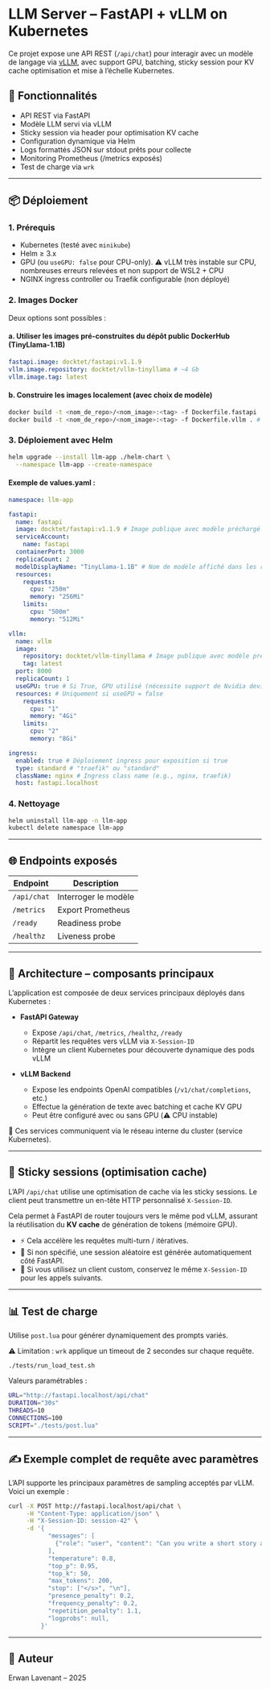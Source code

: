 # LLM Server – FastAPI + vLLM on Kubernetes

Ce projet expose une API REST (`/api/chat`) pour interagir avec un modèle de langage via [vLLM](https://github.com/vllm-project/vllm), avec support GPU, batching, sticky session pour KV cache optimisation et mise à l’échelle Kubernetes.

## 🚀 Fonctionnalités

* API REST via FastAPI
* Modèle LLM servi via vLLM
* Sticky session via header pour optimisation KV cache
* Configuration dynamique via Helm
* Logs formattés JSON sur stdout prêts pour collecte
* Monitoring Prometheus (/metrics exposés)
* Test de charge via `wrk`

---

## 📦 Déploiement

### 1. Prérequis

* Kubernetes (testé avec `minikube`)
* Helm ≥ 3.x
* GPU (ou `useGPU: false` pour CPU-only). ⚠️ vLLM très instable sur CPU, nombreuses erreurs relevées et non support de WSL2 + CPU
* NGINX ingress controller ou Traefik configurable (non déployé)

### 2. Images Docker

Deux options sont possibles :

#### a. Utiliser les images pré-construites du dépôt public DockerHub (TinyLlama-1.1B)

```yaml
fastapi.image: docktet/fastapi:v1.1.9
vllm.image.repository: docktet/vllm-tinyllama # ~4 Gb
vllm.image.tag: latest
```

#### b. Construire les images localement (avec choix de modèle)

```bash
docker build -t <nom_de_repo>/<nom_image>:<tag> -f Dockerfile.fastapi .
docker build -t <nom_de_repo>/<nom_image>:<tag> -f Dockerfile.vllm . # Nécessite de placer un modèle supporté vLLM dans /models
```

### 3. Déploiement avec Helm

```bash
helm upgrade --install llm-app ./helm-chart \
  --namespace llm-app --create-namespace
```

#### Exemple de values.yaml :

```yaml
namespace: llm-app

fastapi:
  name: fastapi
  image: docktet/fastapi:v1.1.9 # Image publique avec modèle préchargé 
  serviceAccount:
    name: fastapi
  containerPort: 3000
  replicaCount: 2
  modelDisplayName: "TinyLlama-1.1B" # Nom de modèle affiché dans les réponses
  resources:
    requests:
      cpu: "250m"
      memory: "256Mi"
    limits:
      cpu: "500m"
      memory: "512Mi"

vllm:
  name: vllm
  image:
    repository: docktet/vllm-tinyllama # Image publique avec modèle préchargé 
    tag: latest
  port: 8000
  replicaCount: 1
  useGPU: true # Si True, GPU utilisé (nécessite support de Nvidia device plugin)
  resources: # Uniquement si useGPU = false
    requests:
      cpu: "1"
      memory: "4Gi"
    limits:
      cpu: "2"
      memory: "8Gi"

ingress:
  enabled: true # Déploiement ingress pour exposition si true
  type: standard # "traefik" ou "standard"
  className: nginx # Ingress class name (e.g., nginx, traefik)
  host: fastapi.localhost
```

### 4. Nettoyage

```bash
helm uninstall llm-app -n llm-app
kubectl delete namespace llm-app
```

---

## 🌐 Endpoints exposés

| Endpoint    | Description          |
| ----------- | -------------------- |
| `/api/chat` | Interroger le modèle |
| `/metrics`  | Export Prometheus    |
| `/ready`    | Readiness probe      |
| `/healthz`  | Liveness probe       |

---

## 🧹 Architecture – composants principaux

L’application est composée de deux services principaux déployés dans Kubernetes :

* **FastAPI Gateway**

  * Expose `/api/chat`, `/metrics`, `/healthz`, `/ready`
  * Répartit les requêtes vers vLLM via `X-Session-ID`
  * Intègre un client Kubernetes pour découverte dynamique des pods vLLM

* **vLLM Backend**

  * Expose les endpoints OpenAI compatibles (`/v1/chat/completions`, etc.)
  * Effectue la génération de texte avec batching et cache KV GPU
  * Peut être configuré avec ou sans GPU (⚠️ CPU instable)

🔁 Ces services communiquent via le réseau interne du cluster (service Kubernetes).

---

## 🔁 Sticky sessions (optimisation cache)

L’API `/api/chat` utilise une optimisation de cache via les sticky sessions. Le client peut transmettre un en-tête HTTP personnalisé `X-Session-ID`.

Cela permet à FastAPI de router toujours vers le même pod vLLM, assurant la réutilisation du **KV cache** de génération de tokens (mémoire GPU).

* ⚡️ Cela accélère les requêtes multi-turn / itératives.
* 🧠 Si non spécifié, une session aléatoire est générée automatiquement côté FastAPI.
* 🔄 Si vous utilisez un client custom, conservez le même `X-Session-ID` pour les appels suivants.

---

## 📊 Test de charge

Utilise `post.lua` pour générer dynamiquement des prompts variés.

⚠️ Limitation : `wrk` applique un timeout de 2 secondes sur chaque requête.

```bash
./tests/run_load_test.sh
```

Valeurs paramétrables :

```bash
URL="http://fastapi.localhost/api/chat"
DURATION="30s"
THREADS=10
CONNECTIONS=100
SCRIPT="./tests/post.lua"
```

---

## ✍️ Exemple complet de requête avec paramètres

L’API supporte les principaux paramètres de sampling acceptés par vLLM. Voici un exemple :

```bash
curl -X POST http://fastapi.localhost/api/chat \
     -H "Content-Type: application/json" \
     -H "X-Session-ID: session-42" \
     -d '{
           "messages": [
             {"role": "user", "content": "Can you write a short story about a robot who discovers music?"}
           ],
           "temperature": 0.8,
           "top_p": 0.95,
           "top_k": 50,
           "max_tokens": 200,
           "stop": ["</s>", "\n"],
           "presence_penalty": 0.2,
           "frequency_penalty": 0.2,
           "repetition_penalty": 1.1,
           "logprobs": null,
         }'
```

---

## 👤 Auteur

Erwan Lavenant – 2025
